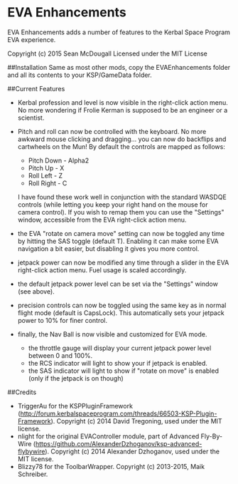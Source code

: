 # EVA Enhancements
EVA Enhancements adds a number of features to the Kerbal Space Program EVA experience.

Copyright (c) 2015 Sean McDougall
Licensed under the MIT License

##Installation
Same as most other mods, copy the EVAEnhancements folder and all its contents to your KSP/GameData folder.

##Current Features

- Kerbal profession and level is now visible in the right-click action menu.  No more wondering if Frolie Kerman is supposed to be an engineer or a scientist.

- Pitch and roll can now be controlled with the keyboard.  No more awkward mouse clicking and dragging... you can now do backflips and cartwheels on the Mun!  By default the controls are mapped as follows:
  
  - Pitch Down - Alpha2
  - Pitch Up - X
  - Roll Left - Z
  - Roll Right - C

  I have found these work well in conjunction with the standard WASDQE controls (while letting you keep your right hand on the mouse for camera control).  If you wish to remap them you can use the "Settings" window, accessible from the EVA right-click action menu.
  
- the EVA "rotate on camera move" setting can now be toggled any time by hitting the SAS toggle (default T).  Enabling it can make some EVA navigation a bit easier, but disabling it gives you more control.

- jetpack power can now be modified any time through a slider in the EVA right-click action menu.  Fuel usage is scaled accordingly.

- the default jetpack power level can be set via the "Settings" window (see above).

- precision controls can now be toggled using the same key as in normal flight mode (default is CapsLock).  This automatically sets your jetpack power to 10% for finer control.

- finally, the Nav Ball is now visible and customized for EVA mode.  
  - the throttle gauge will display your current jetpack power level between 0 and 100%. 
  - the RCS indicator will light to show your if jetpack is enabled.  
  - the SAS indicator will light to show if "rotate on move" is enabled (only if the jetpack is on though)

##Credits

- TriggerAu for the KSPPluginFramework (http://forum.kerbalspaceprogram.com/threads/66503-KSP-Plugin-Framework).  Copyright (c) 2014 David Tregoning, used under the MIT license.
- nlight for the original EVAController module, part of Advanced Fly-By-Wire (https://github.com/AlexanderDzhoganov/ksp-advanced-flybywire).  Copyright (c) 2014 Alexander Dzhoganov, used under the MIT license.
- Blizzy78 for the ToolbarWrapper.  Copyright (c) 2013-2015, Maik Schreiber.
